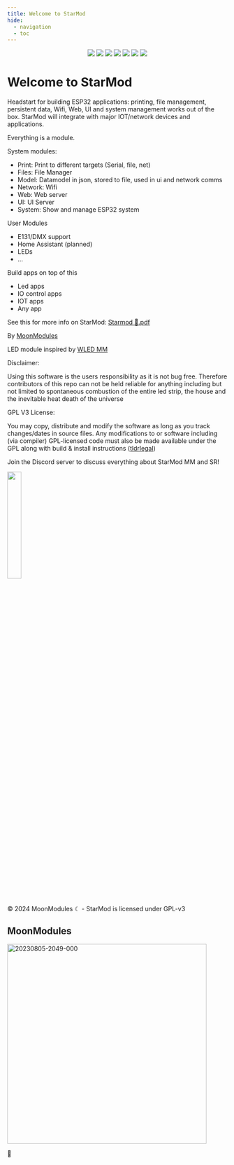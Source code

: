 ```yaml
---
title: Welcome to StarMod
hide:
  - navigation
  - toc
---
```


<p align="center">
  <a href="https://github.com/ewowi/StarMod/releases"><img src="https://img.shields.io/github/release/ewowi/StarMod.svg?style=flat-square"></a>
  <a href="https://raw.githubusercontent.com/ewowi/StarMod/main/LICENSE"><img src="https://img.shields.io/github/license/ewowi/StarMod?color=blue&style=flat-square"></a>
  <a href="https://starmod.discourse.group"><img src="https://img.shields.io/discourse/topics?colorB=blue&label=forum&server=https%3A%2F%2FStarMod.discourse.group%2F&style=flat-square"></a>
  <a href="https://discord.gg/TC8NSUSCdV"><img src="https://img.shields.io/discord/700041398778331156.svg?colorB=blue&label=discord&style=flat-square"></a>
  <a href="https://github.com/ewowi/StarMod"><img src="https://img.shields.io/badge/source-github-blue.svg?style=flat-square"></a>
  <a href="https://github.com/ewowi/StarMod-App"><img src="https://img.shields.io/badge/app-StarMod-blue.svg?style=flat-square"></a>
  <a href="https://gitpod.io/#https://github.com/ewowi/StarMod"><img src="https://img.shields.io/badge/Gitpod-ready--to--code-blue?style=flat-square&logo=gitpod"></a>
</p>
  
# Welcome to StarMod

Headstart for building ESP32 applications: printing, file management, persistent data, Wifi, Web, UI and system management works out of the box.
StarMod will integrate with major IOT/network devices and applications.

Everything is a module.

System modules:

* Print: Print to different targets (Serial, file, net)
* Files: File Manager
* Model: Datamodel in json, stored to file, used in ui and network comms
* Network: Wifi 
* Web: Web server
* UI: UI Server
* System: Show and manage ESP32 system

User Modules

* E131/DMX support
* Home Assistant (planned)
* LEDs
* ...

Build apps on top of this

* Led apps
* IO control apps
* IOT apps 
* Any app

See this for more info on StarMod:
[Starmod 💫.pdf](https://github.com/ewowi/StarDocs/files/14837446/Starmod.pdf)

By [MoonModules](https://github.com/MoonModules)

LED module inspired by [WLED MM](https://github.com/MoonModules/WLED)

Disclaimer:

Using this software is the users responsibility as it is not bug free. Therefore contributors of this repo can not be held reliable for anything including but not limited to spontaneous combustion of the entire led strip, the house and the inevitable heat death of the universe

GPL V3 License:

You may copy, distribute and modify the software as long as you track changes/dates in source files. Any modifications to or software including (via compiler) GPL-licensed code must also be made available under the GPL along with build & install instructions ([tldrlegal](https://www.tldrlegal.com/license/gnu-general-public-license-v3-gpl-3))

Join the Discord server to discuss everything about StarMod MM and SR!

<a href="https://discord.gg/TC8NSUSCdV"><img src="https://discordapp.com/api/guilds/700041398778331156/widget.png?style=banner2" width="25%"></a>

© 2024 MoonModules ☾ - StarMod is licensed under GPL-v3

## MoonModules
<img width="456" alt="20230805-2049-000" src="https://github.com/ewowi/StarDocs/assets/1737159/6e0dd13d-1e1a-4956-98ae-6d1a22b70562">


🚧
